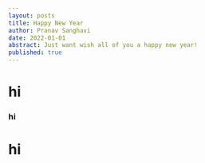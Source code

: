 ```yaml
---
layout: posts
title: Happy New Year
author: Pranav Sanghavi
date: 2022-01-01
abstract: Just want wish all of you a happy new year!
published: true
---
```


# hi

### hi

# hi
